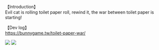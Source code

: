 【Introduction】  
Evil cat is rolling toilet paper roll, rewind it, the war between toilet paper is starting!  

【Dev log】  
https://bunnygame.tw/toilet-paper-war/  

![](imagePath)
[<img src="https://img.youtube.com/vi/NCU7tYZYbXg/hqdefault.jpg">](https://youtu.be/NCU7tYZYbXg)
